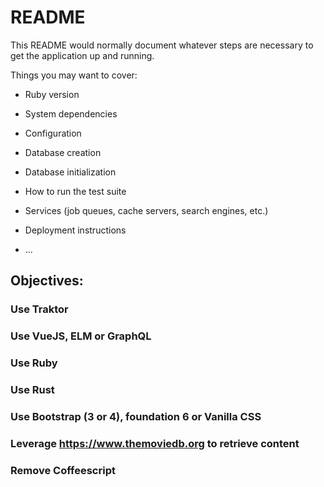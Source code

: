 # README

This README would normally document whatever steps are necessary to get the
application up and running.

Things you may want to cover:

* Ruby version

* System dependencies

* Configuration

* Database creation

* Database initialization

* How to run the test suite

* Services (job queues, cache servers, search engines, etc.)

* Deployment instructions

* ...

## Objectives:
### Use Traktor
### Use VueJS, ELM or GraphQL
### Use Ruby
### Use Rust
### Use Bootstrap (3 or 4), foundation 6 or Vanilla CSS
### Leverage https://www.themoviedb.org to retrieve content
### Remove Coffeescript